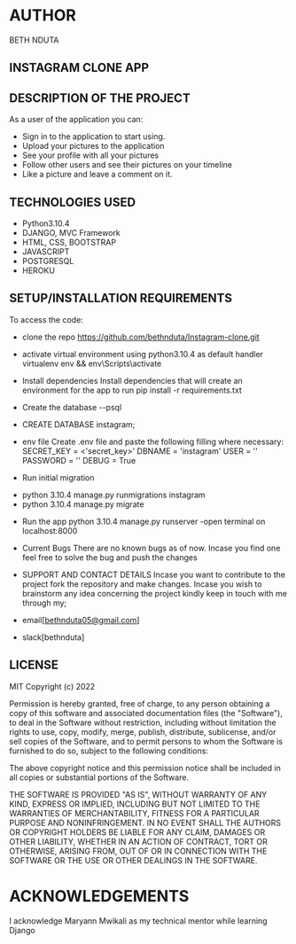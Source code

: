 # AUTHOR 
BETH NDUTA

## INSTAGRAM CLONE APP

## DESCRIPTION OF THE PROJECT
As a user of the application you can:
* Sign in to the application to start using.
* Upload your pictures to the application
* See your profile with all your pictures
* Follow other users and see their pictures on your timeline
* Like a picture and leave a comment on it.

## TECHNOLOGIES USED
* Python3.10.4
* DJANGO, MVC Framework
* HTML, CSS, BOOTSTRAP
* JAVASCRIPT
* POSTGRESQL
* HEROKU


## SETUP/INSTALLATION REQUIREMENTS
To access the code:
- clone the repo https://github.com/bethnduta/Instagram-clone.git

* activate virtual environment using python3.10.4 as default handler virtualenv env && env\Scripts\activate

* Install dependencies
Install dependencies that will create an environment for the app to run pip install -r requirements.txt

* Create the database
--psql
* CREATE DATABASE instagram;

* env file
Create .env file and paste the following filling where necessary: SECRET_KEY = <'secret_key>' DBNAME = 'instagram' USER = '' PASSWORD = '' DEBUG = True

* Run initial migration
- python 3.10.4 manage.py runmigrations instagram
- python 3.10.4 manage.py migrate

* Run the app
python 3.10.4 manage.py runserver
-open terminal on localhost:8000

* Current Bugs
There are no known bugs as of now. Incase you find one feel free to solve the bug and push the changes

* SUPPORT AND CONTACT DETAILS
Incase you want to contribute to the project fork the repository and make changes. Incase you wish to brainstorm any idea concerning the project kindly keep in touch with me through my;
* email[bethnduta05@gmail.com]
* slack[bethnduta]

## LICENSE
MIT Copyright (c) 2022

Permission is hereby granted, free of charge, to any person obtaining a copy of this software and associated documentation files (the "Software"), to deal in the Software without restriction, including without limitation the rights to use, copy, modify, merge, publish, distribute, sublicense, and/or sell copies of the Software, and to permit persons to whom the Software is furnished to do so, subject to the following conditions:

The above copyright notice and this permission notice shall be included in all copies or substantial portions of the Software.

THE SOFTWARE IS PROVIDED "AS IS", WITHOUT WARRANTY OF ANY KIND, EXPRESS OR IMPLIED, INCLUDING BUT NOT LIMITED TO THE WARRANTIES OF MERCHANTABILITY, FITNESS FOR A PARTICULAR PURPOSE AND NONINFRINGEMENT. IN NO EVENT SHALL THE AUTHORS OR COPYRIGHT HOLDERS BE LIABLE FOR ANY CLAIM, DAMAGES OR OTHER LIABILITY, WHETHER IN AN ACTION OF CONTRACT, TORT OR OTHERWISE, ARISING FROM, OUT OF OR IN CONNECTION WITH THE SOFTWARE OR THE USE OR OTHER DEALINGS IN THE SOFTWARE.

# ACKNOWLEDGEMENTS
I acknowledge Maryann Mwikali as my technical mentor while learning Django

